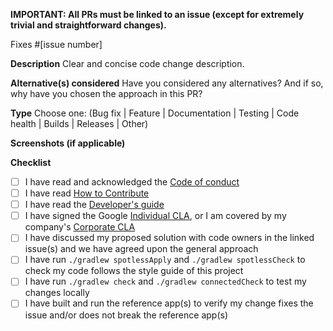 **IMPORTANT: All PRs must be linked to an issue (except for extremely trivial and straightforward changes).**

Fixes #[issue number]

**Description**
Clear and concise code change description. 

**Alternative(s) considered**
Have you considered any alternatives? And if so, why have you chosen the approach in this PR?

**Type**
Choose one: (Bug fix | Feature | Documentation | Testing | Code health | Builds | Releases | Other)

**Screenshots (if applicable)**

**Checklist**
- [ ] I have read and acknowledged the [Code of conduct](https://github.com/google/android-fhir/blob/master/docs/CODE_OF_CONDUCT.md)
- [ ] I have read [How to Contribute](https://github.com/google/android-fhir/blob/master/docs/contributing.md)
- [ ] I have read the [Developer's guide](https://github.com/google/android-fhir/wiki/Developer's-Guide)
- [ ] I have signed the Google [Individual CLA](https://cla.developers.google.com/about/google-individual), or I am covered by my company's [Corporate CLA](https://cla.developers.google.com/about/google-corporate )
- [ ] I have discussed my proposed solution with code owners in the linked issue(s) and we have agreed upon the general approach
- [ ] I have run `./gradlew spotlessApply` and `./gradlew spotlessCheck` to check my code follows the style guide of this project
- [ ] I have run `./gradlew check` and `./gradlew connectedCheck` to test my changes locally
- [ ] I have built and run the reference app(s) to verify my change fixes the issue and/or does not break the reference app(s)
